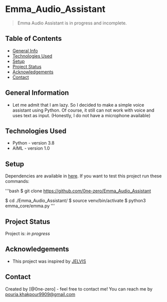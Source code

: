 # Emma_Audio_Assistant
> Emma Audio Assistant is in progress and incomplete.

## Table of Contents
* [General Info](#general-information)
* [Technologies Used](#technologies-used)
* [Setup](#setup)
* [Project Status](#project-status)
* [Acknowledgements](#acknowledgements)
* [Contact](#contact)
<!-- * [License](#license) -->


## General Information
- Let me admit that I am lazy. So I decided to make a simple voice assistant using Python.
Of course, it still can not work with voice and uses text as input.
(Honestly, I do not have a microphone available)


## Technologies Used
- Python - version 3.8
- AIML   - version 1.0

## Setup
Dependencies are available in [here](https://github.com/0ne-zero/Emma_Audio_Assistant/blob/main/requirements.txt).
If you want to test this project run these commands:

'''bash
$ git clone https://github.com/0ne-zero/Emma_Audio_Assistant

$ cd ./Emma_Audio_Assistant/
$ source venv/bin/activate
$ python3 emma_core/emma.py
'''

## Project Status
Project is: _in progress_ 


## Acknowledgements
- This project was inspired by [JELVIS](https://github.com/kiahamedi/JELVIS)


## Contact
Created by [@0ne-zero] - feel free to contact me!
You can reach me by pouria.khakpour9909@gmail.com
